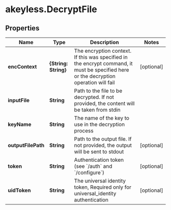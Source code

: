 # akeyless.DecryptFile

## Properties

Name | Type | Description | Notes
------------ | ------------- | ------------- | -------------
**encContext** | **{String: String}** | The encryption context. If this was specified in the encrypt command, it must be specified here or the decryption operation will fail | [optional] 
**inputFile** | **String** | Path to the file to be decrypted. If not provided, the content will be taken from stdin | 
**keyName** | **String** | The name of the key to use in the decryption process | 
**outputFilePath** | **String** | Path to the output file. If not provided, the output will be sent to stdout | [optional] 
**token** | **String** | Authentication token (see &#x60;/auth&#x60; and &#x60;/configure&#x60;) | [optional] 
**uidToken** | **String** | The universal identity token, Required only for universal_identity authentication | [optional] 


